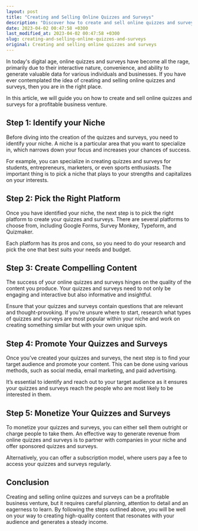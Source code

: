 ```yaml
---
layout: post
title: "Creating and Selling Online Quizzes and Surveys"
description: "Discover how to create and sell online quizzes and surveys for a profitable business venture."
date: 2023-04-02 00:47:58 +0300
last_modified_at: 2023-04-02 00:47:58 +0300
slug: creating-and-selling-online-quizzes-and-surveys
original: Creating and selling online quizzes and surveys
---
```

In today's digital age, online quizzes and surveys have become all the rage, primarily due to their interactive nature, convenience, and ability to generate valuable data for various individuals and businesses. If you have ever contemplated the idea of creating and selling online quizzes and surveys, then you are in the right place.

In this article, we will guide you on how to create and sell online quizzes and surveys for a profitable business venture.

## Step 1: Identify your Niche 

Before diving into the creation of the quizzes and surveys, you need to identify your niche. A niche is a particular area that you want to specialize in, which narrows down your focus and increases your chances of success. 

For example, you can specialize in creating quizzes and surveys for students, entrepreneurs, marketers, or even sports enthusiasts. The important thing is to pick a niche that plays to your strengths and capitalizes on your interests.

## Step 2: Pick the Right Platform 

Once you have identified your niche, the next step is to pick the right platform to create your quizzes and surveys. There are several platforms to choose from, including Google Forms, Survey Monkey, Typeform, and Quizmaker. 

Each platform has its pros and cons, so you need to do your research and pick the one that best suits your needs and budget.

## Step 3: Create Compelling Content 

The success of your online quizzes and surveys hinges on the quality of the content you produce. Your quizzes and surveys need to not only be engaging and interactive but also informative and insightful.

Ensure that your quizzes and surveys contain questions that are relevant and thought-provoking. If you’re unsure where to start, research what types of quizzes and surveys are most popular within your niche and work on creating something similar but with your own unique spin.

## Step 4: Promote Your Quizzes and Surveys 

Once you’ve created your quizzes and surveys, the next step is to find your target audience and promote your content. This can be done using various methods, such as social media, email marketing, and paid advertising.

It’s essential to identify and reach out to your target audience as it ensures your quizzes and surveys reach the people who are most likely to be interested in them.

## Step 5: Monetize Your Quizzes and Surveys 

To monetize your quizzes and surveys, you can either sell them outright or charge people to take them. An effective way to generate revenue from online quizzes and surveys is to partner with companies in your niche and offer sponsored quizzes and surveys. 

Alternatively, you can offer a subscription model, where users pay a fee to access your quizzes and surveys regularly.

## Conclusion 

Creating and selling online quizzes and surveys can be a profitable business venture, but it requires careful planning, attention to detail and an eagerness to learn. By following the steps outlined above, you will be well on your way to creating high-quality content that resonates with your audience and generates a steady income.